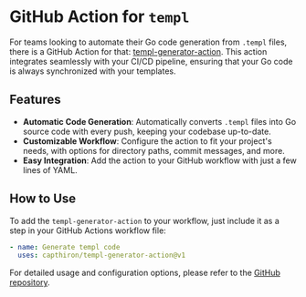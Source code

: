 # GitHub Action for `templ`

For teams looking to automate their Go code generation from `.templ` files, there is a GitHub Action for that: [templ-generator-action](https://github.com/marketplace/actions/templ-generator-action). This action integrates seamlessly with your CI/CD pipeline, ensuring that your Go code is always synchronized with your templates.

## Features

- **Automatic Code Generation**: Automatically converts `.templ` files into Go source code with every push, keeping your codebase up-to-date.
- **Customizable Workflow**: Configure the action to fit your project's needs, with options for directory paths, commit messages, and more.
- **Easy Integration**: Add the action to your GitHub workflow with just a few lines of YAML.

## How to Use

To add the `templ-generator-action` to your workflow, just include it as a step in your GitHub Actions workflow file:

```yaml
- name: Generate templ code
  uses: capthiron/templ-generator-action@v1
```

For detailed usage and configuration options, please refer to the [GitHub repository](https://github.com/capthiron/templ-generator-action).
